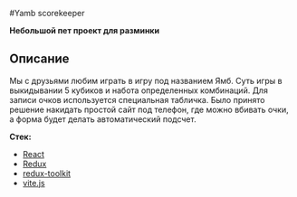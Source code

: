 #Yamb scorekeeper

**Небольшой пет проект для разминки**

## Описание

Мы с друзьями любим играть в игру под названием Ямб. Суть игры в выкидывании 5 кубиков и набота определенных комбинаций. Для записи очков используется специальная табличка. Было принято решение накидать простой сайт под телефон, где можно вбивать очки, а форма будет делать автоматический подсчет.

**Стек:**
- [React](https://react.dev/)
- [Redux](https://react-redux.js.org/)
- [redux-toolkit](https://redux-toolkit.js.org/)
- [vite.js](https://vitejs.dev/) 

